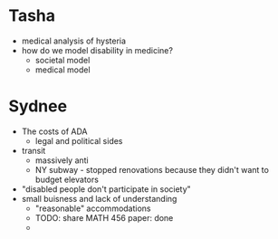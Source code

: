 # Tasha
- medical analysis of hysteria
- how do we model disability in medicine?
	- societal model
	- medical model

# Sydnee
- The costs of ADA
	- legal and political sides
- transit
	- massively anti
	- NY subway - stopped renovations because they didn't want to budget elevators
- "disabled people don't participate in society"
- small buisness and lack of understanding
	- "reasonable" accommodations
	- TODO: share MATH 456 paper: done
	- 